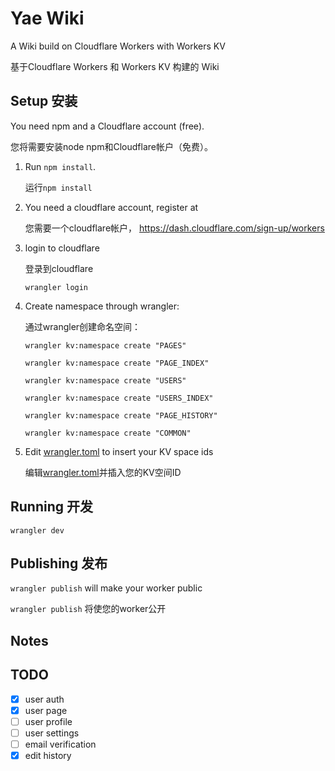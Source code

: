 # Yae Wiki

A Wiki build on Cloudflare Workers with Workers KV

基于Cloudflare Workers 和 Workers KV 构建的 Wiki

## Setup 安装

You need npm and a Cloudflare account (free).

您将需要安装node npm和Cloudflare帐户（免费）。

1. Run `npm install`.

   运行`npm install`

1. You need a cloudflare account, register at

   您需要一个cloudflare帐户，
<https://dash.cloudflare.com/sign-up/workers>

1. login to cloudflare

   登录到cloudflare

   `wrangler login`

1. Create namespace through wrangler:

   通过wrangler创建命名空间：

   `wrangler kv:namespace create "PAGES"`

   `wrangler kv:namespace create "PAGE_INDEX"`

   `wrangler kv:namespace create "USERS"`

   `wrangler kv:namespace create "USERS_INDEX"`

   `wrangler kv:namespace create "PAGE_HISTORY"`

   `wrangler kv:namespace create "COMMON"`

1. Edit [wrangler.toml](./wrangler.toml) to insert your KV space ids

    编辑[wrangler.toml](./wrangler.toml)并插入您的KV空间ID

## Running 开发

`wrangler dev`

## Publishing 发布

`wrangler publish` will make your worker public

`wrangler publish` 将使您的worker公开

## Notes

## TODO

- [x] user auth
- [x] user page
- [ ] user profile
- [ ] user settings
- [ ] email verification
- [x] edit history
